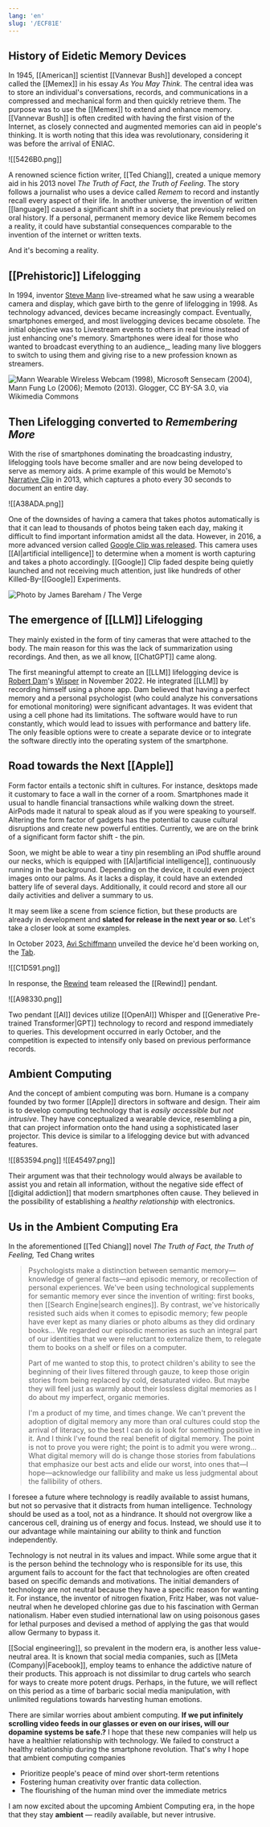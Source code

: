 ```yaml
---
lang: 'en'
slug: '/ECF81E'
---
```


## History of Eidetic Memory Devices

In 1945, [[American]] scientist [[Vannevar Bush]] developed a concept called the [[Memex]] in his essay _As You May Think._ The central idea was to store an individual's conversations, records, and communications in a compressed and mechanical form and then quickly retrieve them. The purpose was to use the [[Memex]] to extend and enhance memory. [[Vannevar Bush]] is often credited with having the first vision of the Internet, as closely connected and augmented memories can aid in people's thinking. It is worth noting that this idea was revolutionary, considering it was before the arrival of ENIAC.

![[5426B0.png]]

A renowned science fiction writer, [[Ted Chiang]], created a unique memory aid in his 2013 novel _The Truth of Fact, the Truth of Feeling_. The story follows a journalist who uses a device called _Remem_ to record and instantly recall every aspect of their life. In another universe, the invention of written [[language]] caused a significant shift in a society that previously relied on oral history. If a personal, permanent memory device like Remem becomes a reality, it could have substantial consequences comparable to the invention of the internet or written texts.

And it's becoming a reality.

## [[Prehistoric]] Lifelogging

In 1994, inventor [Steve Mann](<https://en.wikipedia.org/wiki/Steve_Mann_(inventor)>) live-streamed what he saw using a wearable camera and display, which gave birth to the genre of lifelogging in 1998. As technology advanced, devices became increasingly compact. Eventually, smartphones emerged, and most livelogging devices became obsolete. The initial objective was to Livestream events to others in real time instead of just enhancing one's memory. Smartphones were ideal for those who wanted to broadcast everything to an audience,\_ leading many live bloggers to switch to using them and giving rise to a new profession known as streamers.

![Mann Wearable Wireless Webcam (1998), Microsoft Sensecam (2004), Mann Fung Lo (2006); Memoto (2013). Glogger, CC BY-SA 3.0, via Wikimedia Commons](../assets/D50351.png)

## Then Lifelogging converted to _Remembering More_

With the rise of smartphones dominating the broadcasting industry, lifelogging tools have become smaller and are now being developed to serve as memory aids. A prime example of this would be Memoto's [Narrative Clip](https://en.wikipedia.org/wiki/Narrative_Clip) in 2013, which captures a photo every 30 seconds to document an entire day.

![[A38ADA.png]]

One of the downsides of having a camera that takes photos automatically is that it can lead to thousands of photos being taken each day, making it difficult to find important information amidst all the data. However, in 2016, a more advanced version called [Google Clip was released](https://www.theverge.com/2018/2/27/17055618/google-clips-smart-camera-review). This camera uses [[AI|artificial intelligence]] to determine when a moment is worth capturing and takes a photo accordingly. [[Google]] Clip faded despite being quietly launched and not receiving much attention, just like hundreds of other Killed-By-[[Google]] Experiments.

![Photo by James Bareham / The Verge](../assets/24BCA6.png)

## The emergence of [[LLM]] Lifelogging

They mainly existed in the form of tiny cameras that were attached to the body. The main reason for this was the lack of summarization using recordings. And then, as we all know, [[ChatGPT]] came along.

The first meaningful attempt to create an [[LLM]] lifelogging device is [Robert Dam](https://twitter.com/roberdam)'s [Wisper](https://roberdam.com/en/wisper.html) in November 2022. He integrated [[LLM]] by recording himself using a phone app. Dam believed that having a perfect memory and a personal psychologist (who could analyze his conversations for emotional monitoring) were significant advantages. It was evident that using a cell phone had its limitations. The software would have to run constantly, which would lead to issues with performance and battery life. The only feasible options were to create a separate device or to integrate the software directly into the operating system of the smartphone.

## Road towards the Next [[Apple]]

Form factor entails a tectonic shift in cultures. For instance, desktops made it customary to face a wall in the corner of a room. Smartphones made it usual to handle financial transactions while walking down the street. AirPods made it natural to speak aloud as if you were speaking to yourself. Altering the form factor of gadgets has the potential to cause cultural disruptions and create new powerful entities. Currently, we are on the brink of a significant form factor shift - the pin.

Soon, we might be able to wear a tiny pin resembling an iPod shuffle around our necks, which is equipped with [[AI|artificial intelligence]], continuously running in the background. Depending on the device, it could even project images onto our palms. As it lacks a display, it could have an extended battery life of several days. Additionally, it could record and store all our daily activities and deliver a summary to us.

It may seem like a scene from science fiction, but these products are already in development and **slated for release in the next year or so**. Let's take a closer look at some examples.

In October 2023, [Avi Schiffmann](https://twitter.com/AviSchiffmann) unveiled the device he'd been working on, the [Tab](https://twitter.com/AviSchiffmann/status/1708439854005321954).

![[C1D591.png]]

In response, the [Rewind](https://twitter.com/RewindAI) team released the [[Rewind]] pendant.

![[A98330.png]]

Two pendant [[AI]] devices utilize [[OpenAI]] Whisper and [[Generative Pre-trained Transformer|GPT]] technology to record and respond immediately to queries. This development occurred in early October, and the competition is expected to intensify only based on previous performance records.

## Ambient Computing

And the concept of ambient computing was born. Humane is a company founded by two former [[Apple]] directors in software and design. Their aim is to develop computing technology that is _easily accessible but not intrusive_. They have conceptualized a wearable device, resembling a pin, that can project information onto the hand using a sophisticated laser projector. This device is similar to a lifelogging device but with advanced features.

![[853594.png]]
![[E45497.png]]

Their argument was that their technology would always be available to assist you and retain all information, without the negative side effect of [[digital addiction]] that modern smartphones often cause. They believed in the possibility of establishing a _healthy relationship_ with electronics.

## Us in the Ambient Computing Era

In the aforementioned [[Ted Chiang]] novel _The Truth of Fact, the Truth of Feeling,_ Ted Chang writes

> Psychologists make a distinction between semantic memory— knowledge of general facts—and episodic memory, or recollection of personal experiences. We've been using technological supplements for semantic memory ever since the invention of writing: first books, then [[Search Engine|search engines]]. By contrast, we've historically resisted such aids when it comes to episodic memory; few people have ever kept as many diaries or photo albums as they did ordinary books... We regarded our episodic memories as such an integral part of our identities that we were reluctant to externalize them, to relegate them to books on a shelf or files on a computer.
>
> Part of me wanted to stop this, to protect children's ability to see the beginning of their lives filtered through gauze, to keep those origin stories from being replaced by cold, desaturated video. But maybe they will feel just as warmly about their lossless digital memories as I do about my imperfect, organic memories.
>
> I'm a product of my time, and times change. We can't prevent the adoption of digital memory any more than oral cultures could stop the arrival of literacy, so the best I can do is look for something positive in it. And I think I've found the real benefit of digital memory. The point is not to prove you were right; the point is to admit you were wrong... What digital memory will do is change those stories from fabulations that emphasize our best acts and elide our worst, into ones that—I hope—acknowledge our fallibility and make us less judgmental about the fallibility of others.

I foresee a future where technology is readily available to assist humans, but not so pervasive that it distracts from human intelligence. Technology should be used as a tool, not as a hindrance. It should not overgrow like a cancerous cell, draining us of energy and focus. Instead, we should use it to our advantage while maintaining our ability to think and function independently.

Technology is not neutral in its values and impact. While some argue that it is the person behind the technology who is responsible for its use, this argument fails to account for the fact that technologies are often created based on specific demands and motivations. The initial demanders of technology are not neutral because they have a specific reason for wanting it. For instance, the inventor of nitrogen fixation, Fritz Haber, was not value-neutral when he developed chlorine gas due to his fascination with German nationalism. Haber even studied international law on using poisonous gases for lethal purposes and devised a method of applying the gas that would allow Germany to bypass it.

[[Social engineering]], so prevalent in the modern era, is another less value-neutral area. It is known that social media companies, such as [[Meta (Company)|Facebook]], employ teams to enhance the addictive nature of their products. This approach is not dissimilar to drug cartels who search for ways to create more potent drugs. Perhaps, in the future, we will reflect on this period as a time of barbaric social media manipulation, with unlimited regulations towards harvesting human emotions.

There are similar worries about ambient computing. **If we put infinitely scrolling video feeds in our glasses or even on our irises, will our dopamine systems be safe.?** I hope that these new companies will help us have a healthier relationship with technology. We failed to construct a healthy relationship during the smartphone revolution. That's why I hope that ambient computing companies

- Prioritize people's peace of mind over short-term retentions
- Fostering human creativity over frantic data collection.
- The flourishing of the human mind over the immediate metrics

I am now excited about the upcoming Ambient Computing era, in the hope that they stay **ambient** — readily available, but never intrusive.
